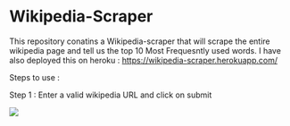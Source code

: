 # Wikipedia-Scraper

This repository conatins a Wikipedia-scraper that will scrape the entire wikipedia page and tell us the top 10 Most Frequesntly used words.
I have also deployed this on heroku : https://wikipedia-scraper.herokuapp.com/

Steps to use : 

Step 1 : Enter a valid wikipedia URL and click on submit

<img src="home_page.png" />
 
